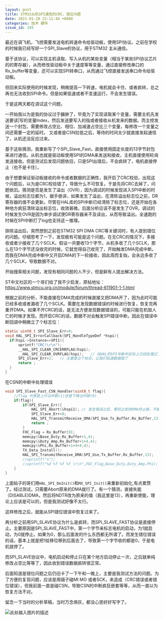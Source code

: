 ```yaml
---
layout: post
title: STM32从机SPI通信的CRC、错位问题 
date: 2021-01-20 22:11:44 +0800
categories: 技术 硬件
issue_id: 145
---
```


最近在调飞机，飞控需要发送电机转速命令给驱动板，使用SPI协议。之前在学校的时候我已经写好一个SPI_Slave的协议，用于STM32 主从通信。

基于该协议，可以实现主机读取、写入从机的某些变量（相当于某些SPI协议芯片的的寄存器），从而修改驱动板中关于速度等等变量，通过直接修改串口的Rx_buffer等变量，还可以实现SPI转串口，从而通过飞控直接发送串口命令给驱动板。

但回来实际使用的时候发现，稍微提高一下转速，电机就会卡住、或者疯转，总之再也无法收到SPI命令。但是如果低速或者不变速运行，不会发生错误。

于是这两天都在调试这个问题。

一开始我以为是我的协议过于臃肿了，毕竟为了实现读取某个变量，需要主机先发送要读|写的变量Index，然后发送要写入的指或者接收从机发来的数据。而主控发送一个封包，需要修改占空比、相位、加减速占空比三个变量，每修改一个变量之间还需要一定的延时。
又或者是CSN拉低之后，等待的时间太少就直接发起通信了，从机还没反应过来。

基于这些猜测，我重新写了个SPI_Slave_Fast，直接使用固定长度的13字节封包来进行通信。从机也就是驱动板使用SPI的DMA来发送和接收，主机直接使用轮询发送接收。但是测试后发现问题依旧，只是SPI出错后，不会疯转了，电机直接停止（也不是卡住）。

由于想要保证驱动板接收的命令或者数据的正确性，我开启了CRC校验，出现这个问题后，以为是CRC校验错了，导致什么不可恢复。于是先将CRC去掉了，问题依旧。猜测是否是发生了溢出（OVR），因为调试的时候发现进入SPI中断的时候，溢出标志位都为1，据手册讲，如果发生了溢出，在清除溢出标志位之前，DR寄存器的值不会更新。尽管在HAL库的SPI中断已经清除了标志位，还是开始在各种地方疯狂清除溢出标志位，收效甚微。后面分析应该不是发生了OVR，调试的时候发生OVR是因为单步调试使DR寄存器来不及读出，从而导致溢出。全速跑的时候在SPI中断打了log也支持这一推理。

排除溢出后，突然想到之前在STM32 SPI DMA CRC等关键词时，有人提到错位的问题。仔细思考了一下，发现极有可能是这个问题。在无CRC的情况下，多接收或者少接收了几个SCLK。假设一共要收13个字节，从机多收了几个SCLK，那么在13个字节还没收完的时候，它就觉得自己收完了，开始触发DMA完成中断。而我在DMA完成中断中又开启DMA的下一轮接收，因此周而复始，会永远多收了几个SCLK，导致数据不对。

开始搜索相关问题，发现有相同问题的人不少，但是鲜有人提出解决方法。

ST中文社区的一个哥们给了我不少启发，原帖地址：
https://www.stmcu.org.cn/module/forum/thread-611901-1-1.html

根据之前的分析，不能直接在DMA完成的时候直接又把DMA开了，因为此时可能已经多收或者漏收了几个SCLK。需要在发现数据错误的时候进行恢复，恢复完再重开DMA。如果不开CRC的话，是无法方便发现数据错误的，可能只能在机毁人亡的时候才发现。而开启CRC的话，数据不对会触发SPI错误中断。因此在错误中断回调中稍微立了个标志位：

```c
static uint8_t SPI_Slave_Err=0;
void HAL_SPI_ErrorCallback(SPI_HandleTypeDef *hspi){
  if(hspi->Instance==SPI1){
      uprintf("CRC!\r\n");
      __HAL_SPI_CLEAR_CRCERRFLAG(hspi);
      __HAL_SPI_CLEAR_OVRFLAG(hspi);   // 在HAL的SPI中断中实际上已经处理过了，但是有可能清空OVR后关闭中断前，又来SPI数据，导致又溢出了，因此这里需要再清一下
      SPI_Slave_Err=1;   // 主要是立个标志，让我们知道数据错了
      return ;
  }
}
```

在CSN的中断中处理错误
```c
void SPI_Slave_Fast_CSN_Handler(uint8_t flag){
    //flag 代表是上升沿中断(1)还是下降沿中断(0)
    if(flag){
        if(SPI_Slave_Err){
            HAL_SPI_Abort(&hspi1); // 发生错误之后，需将之前的DMA终止掉，不能直接重新开始新的DMA，因为此时DMA的State还是Busy
            SPI_Slave_Err=0;
            HAL_SPI_TransmitReceive_DMA(SPI_Use,Tx_Buffer,Rx_Buffer,13); 
            return ;
        }
        FOC_Flag = Rx_Buffer[0];
        memcpy(&Base_Duty,Rx_Buffer+1,4);
        memcpy(&Duty_Amp,Rx_Buffer+1+4,4);
        memcpy(&Phi,Rx_Buffer+1+4+4,4);
        TX_Data_Install();
        HAL_SPI_TransmitReceive_DMA(SPI_Use,Tx_Buffer,Rx_Buffer,13);
        //uprintf("n");
        //uprintf("%d %f %f %f \r\n",FOC_Flag,Base_Duty,Duty_Amp,Phi);
    }
}
```

上面帖子的哥们用`HAL_SPI_DeInit()`和`MX_SPI_Init()`来重新初始化,有点累赘了。经过测试，只需要Abort原来的DMA就行了。有一个猜测，直接失能（DISABLE)DMA，然后将NDTR改为原来的值（我这里是13），再重新使能，理论上应该是可以的，但是我测试好像不太行。

这样修改之后，就能从SPI错位错误中恢复过来了。

再分析之前用SPI_SLAVE协议为什么是疯转，而SPI_SLAVE_FAST协议是直接停止。主要原因是SPI_SLAVE_FAST中，第一个字节来标志电机的启动，为1就启动，为0就停止。如果为0，那么后面发的什么东西都无所谓了。而发生错位错误的话，基本上就是把1给移位移到后面去了，导致第一个字节收的都是0，于是电机就停了。

而SPI_SLAVE协议中，电机启动和停止只在某个地方启动停止一次，之后就单纯修改占空比等等了，因此收到错误数据疯转很正常。

后面知道是错位问题之后仍旧卡了一下午和一晚上，主要是我测试方法的问题。为了方便的复现问题，应该是用镊子碰MI MO 或者SCK，来造成（CRC错误或者错位错误），但我前面一直是碰CSN，导致CSN的中断疯狂嵌套等等，从而一直以为恢复方法不对。

留念一下当时的分析草稿，当时万念俱灰，都没心思好好写字了。

![此处输入图片的描述][1]

[1]: https://raw.githubusercontent.com/Ncerzzk/MyBlog/master/img/stm32crc.jpg




